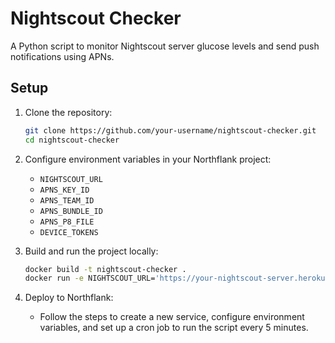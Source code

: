 # Nightscout Checker

A Python script to monitor Nightscout server glucose levels and send push notifications using APNs.

## Setup

1. Clone the repository:
    ```bash
    git clone https://github.com/your-username/nightscout-checker.git
    cd nightscout-checker
    ```

2. Configure environment variables in your Northflank project:
    - `NIGHTSCOUT_URL`
    - `APNS_KEY_ID`
    - `APNS_TEAM_ID`
    - `APNS_BUNDLE_ID`
    - `APNS_P8_FILE`
    - `DEVICE_TOKENS`

3. Build and run the project locally:
    ```bash
    docker build -t nightscout-checker .
    docker run -e NIGHTSCOUT_URL='https://your-nightscout-server.herokuapp.com/api/v1/entries.json?count=1'                -e APNS_KEY_ID='YOUR_KEY_ID'                -e APNS_TEAM_ID='YOUR_TEAM_ID'                -e APNS_BUNDLE_ID='YOUR_BUNDLE_ID'                -e APNS_P8_FILE='path/to/AuthKey_YOUR_KEY_ID.p8'                -e DEVICE_TOKENS='DEVICE_TOKEN1,DEVICE_TOKEN2'                nightscout-checker
    ```

4. Deploy to Northflank:
    - Follow the steps to create a new service, configure environment variables, and set up a cron job to run the script every 5 minutes.
